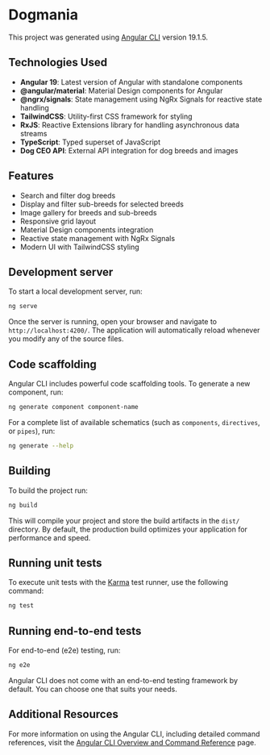 # Dogmania

This project was generated using [Angular CLI](https://github.com/angular/angular-cli) version 19.1.5.

## Technologies Used

- **Angular 19**: Latest version of Angular with standalone components
- **@angular/material**: Material Design components for Angular
- **@ngrx/signals**: State management using NgRx Signals for reactive state handling
- **TailwindCSS**: Utility-first CSS framework for styling
- **RxJS**: Reactive Extensions library for handling asynchronous data streams
- **TypeScript**: Typed superset of JavaScript
- **Dog CEO API**: External API integration for dog breeds and images

## Features

- Search and filter dog breeds
- Display and filter sub-breeds for selected breeds
- Image gallery for breeds and sub-breeds
- Responsive grid layout
- Material Design components integration
- Reactive state management with NgRx Signals
- Modern UI with TailwindCSS styling

## Development server

To start a local development server, run:

```bash
ng serve
```

Once the server is running, open your browser and navigate to `http://localhost:4200/`. The application will automatically reload whenever you modify any of the source files.

## Code scaffolding

Angular CLI includes powerful code scaffolding tools. To generate a new component, run:

```bash
ng generate component component-name
```

For a complete list of available schematics (such as `components`, `directives`, or `pipes`), run:

```bash
ng generate --help
```

## Building

To build the project run:

```bash
ng build
```

This will compile your project and store the build artifacts in the `dist/` directory. By default, the production build optimizes your application for performance and speed.

## Running unit tests

To execute unit tests with the [Karma](https://karma-runner.github.io) test runner, use the following command:

```bash
ng test
```

## Running end-to-end tests

For end-to-end (e2e) testing, run:

```bash
ng e2e
```

Angular CLI does not come with an end-to-end testing framework by default. You can choose one that suits your needs.

## Additional Resources

For more information on using the Angular CLI, including detailed command references, visit the [Angular CLI Overview and Command Reference](https://angular.dev/tools/cli) page.
